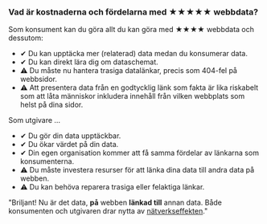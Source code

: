 ### Vad är kostnaderna och fördelarna med <span class="stars-inline">&#x2605;&#x2605;&#x2605;&#x2605;&#x2605;</span> webbdata?

Som konsument kan du göra allt du kan göra med <span class="stars-inline">&#x2605;&#x2605;&#x2605;&#x2605;</span> webbdata och dessutom:

- &#10004; Du kan upptäcka mer (relaterad) data medan du konsumerar data.
- &#10004; Du kan direkt lära dig om dataschemat.
- &#9888; Du måste nu hantera trasiga datalänkar, precis som 404-fel på webbsidor.
- &#9888; Att presentera data från en godtycklig länk som fakta är lika riskabelt som att låta människor inkludera innehåll från vilken webbplats som helst på dina sidor.

Som utgivare &hellip;

- &#10004; Du gör din data upptäckbar.
- &#10004; Du ökar värdet på din data.
- &#10004; Din egen organisation kommer att få samma fördelar av länkarna som konsumenterna.
- &#9888; Du måste investera resurser för att länka dina data till andra data på webben.
- &#9888; Du kan behöva reparera trasiga eller felaktiga länkar.

"Briljant! Nu är det data, **på** webben **länkad till** annan data. Både konsumenten och utgivaren drar nytta av [nätverkseffekten](https://en.wikipedia.org/wiki/Network_effect "Nätverkseffekt - Wikipedia, den fria encyklopedin")."